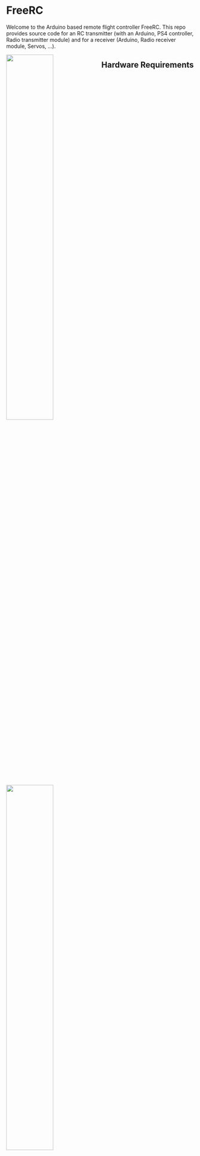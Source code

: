 # FreeRC

Welcome to the Arduino based remote flight controller FreeRC. This repo provides source code for an RC
transmitter (with an Arduino, PS4 controller, Radio transmitter module) and for a receiver 
(Arduino, Radio receiver module, Servos, ...).

<img src="https://user-images.githubusercontent.com/24190530/31602041-160d7a88-b25c-11e7-8fe2-89360db4aa30.JPG" width="50%" align="left" style="float: left">
<img src="https://user-images.githubusercontent.com/24190530/31602042-16490490-b25c-11e7-90cb-1749337c5cb8.JPG" width="50%" align="left" style="float: left">
<span style="width: 100%; clear: both"></span>

## Hardware Requirements

| Transmitter           |      | Receiver                      |      |
|-----------------------|------|-------------------------------|------|
| Arduino AtMega 2560   |  11€ | Arduino Nano                  |   5€ |
| USB Host Shield v2.0  |   8€ | 4 Servo Motors (e.g. SG90)    |   8€ |
| NRF24L01+ TX/RX       |   5€ | NRF24L01+ TX/RX               |   5€ |
| PS4 Controller        |  30€ | LiPo Accu                     |  20€ |
| Adafruit 2.8" TFT LCD |  13€ | Turnigy Plush 18A, or similar |  20€ |
| LiIon Powerbank       |  15€ | 3-Phase Brushless Motor       |  20€ |

Which makes a total of 160€ for the complete RC electronics. But you'll also need equipment for soldering and voltage and current measuring, a lots of wires, optionally an op-amp for plane voltage reading and an acc and/or gyro.
Also a GPS module could be implemented in long future terms.


## USB Host Shield modification

In order to use the LCDTFT Shield on top of the USB Host Shield rev 2.0, there are a few things to be done before. As both shields share the same pins 
(Digital 9 and 10) it make sense to change the USB Host shield pins. The tft shield occupies pins D5-D13, so the USB host shield can use e.g. D1 and D2.
Therefore I rewired the SS (original D10) to D2 and the INT (originally D9) to D1. There have to be a few changes in the UsbCore.h file in the USB Host Shield Library.
Go to line 43 and change it  to 
```c
typedef MAX3421e<P2, P1> MAX3421E; // Official Arduinos (UNO, Duemilanove, Mega ...
```
Now your Usb Host Shield will work as well, if you rewired it correctly.

<img src="https://user-images.githubusercontent.com/24190530/31602043-16850d96-b25c-11e7-8e06-8b6389cc83ee.JPG" width="300" style="float: left">

## Installation

The *_nano.ino file is the logic for the Arduino Nano and the *_mega.ino file is the source code
for controlling the Arduino AtMega 2560 (would work with some modifications with an Uno R3 as well, but there are too few pins for USB shield and Display). The pin configuration for
the NRF24L01 modules looks as follows

| Description | Nano | AtMega 2560 |
|-------------|------|-------------|
| VCC         | 5V   | 5V          |
| GND         | GND  | GND         |
| SCK         | 13   | 52          |
| MOSI        | 11   | 50          |
| MISO        | 12   | 51          |
| CE          | 7    | 53          |
| CSN         | 8    | 49          |

Notice that the CE and CSN pins require just a digital pin, it doesn't matter which ones you are choosing. The configuration
of an Uno R3 should be similar to the Nano one, but no guarantee for that.

The servo pin configuration is set to

| Motor | Roll-aileron left | Roll-aileron right | Pitch elevator | Side rudder |
| ---   | ---               | ---                | ---            | ---         |
| 2     | 3                 | 4                  | 5              | 6           |

# References

- http://shieldlist.org/adafruit/tft-2.8-touch-lcd
- http://shieldlist.org/circuitsathome/usbhost-v2
- https://github.com/felis/USB_Host_Shield_2.0#interface-modifications
- https://github.com/JoaoLopesF/SPFD5408
